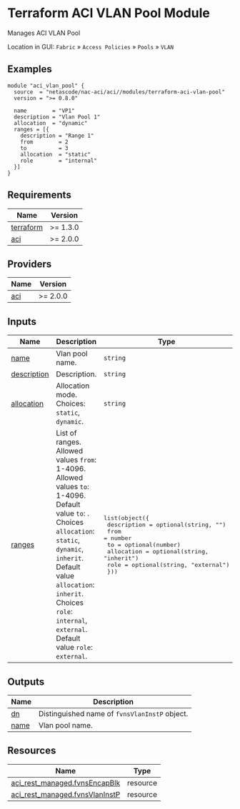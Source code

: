 <!-- BEGIN_TF_DOCS -->
# Terraform ACI VLAN Pool Module

Manages ACI VLAN Pool

Location in GUI:
`Fabric` » `Access Policies` » `Pools` » `VLAN`

## Examples

```hcl
module "aci_vlan_pool" {
  source  = "netascode/nac-aci/aci//modules/terraform-aci-vlan-pool"
  version = ">= 0.8.0"

  name        = "VP1"
  description = "Vlan Pool 1"
  allocation  = "dynamic"
  ranges = [{
    description = "Range 1"
    from        = 2
    to          = 3
    allocation  = "static"
    role        = "internal"
  }]
}
```

## Requirements

| Name | Version |
|------|---------|
| <a name="requirement_terraform"></a> [terraform](#requirement\_terraform) | >= 1.3.0 |
| <a name="requirement_aci"></a> [aci](#requirement\_aci) | >= 2.0.0 |

## Providers

| Name | Version |
|------|---------|
| <a name="provider_aci"></a> [aci](#provider\_aci) | >= 2.0.0 |

## Inputs

| Name | Description | Type | Default | Required |
|------|-------------|------|---------|:--------:|
| <a name="input_name"></a> [name](#input\_name) | Vlan pool name. | `string` | n/a | yes |
| <a name="input_description"></a> [description](#input\_description) | Description. | `string` | `""` | no |
| <a name="input_allocation"></a> [allocation](#input\_allocation) | Allocation mode. Choices: `static`, `dynamic`. | `string` | `"static"` | no |
| <a name="input_ranges"></a> [ranges](#input\_ranges) | List of ranges. Allowed values `from`: 1-4096. Allowed values `to`: 1-4096. Default value `to`: <from>. Choices `allocation`: `static`, `dynamic`, `inherit`. Default value `allocation`: `inherit`. Choices `role`: `internal`, `external`. Default value `role`: `external`. | <pre>list(object({<br/>    description = optional(string, "")<br/>    from        = number<br/>    to          = optional(number)<br/>    allocation  = optional(string, "inherit")<br/>    role        = optional(string, "external")<br/>  }))</pre> | `[]` | no |

## Outputs

| Name | Description |
|------|-------------|
| <a name="output_dn"></a> [dn](#output\_dn) | Distinguished name of `fvnsVlanInstP` object. |
| <a name="output_name"></a> [name](#output\_name) | Vlan pool name. |

## Resources

| Name | Type |
|------|------|
| [aci_rest_managed.fvnsEncapBlk](https://registry.terraform.io/providers/CiscoDevNet/aci/latest/docs/resources/rest_managed) | resource |
| [aci_rest_managed.fvnsVlanInstP](https://registry.terraform.io/providers/CiscoDevNet/aci/latest/docs/resources/rest_managed) | resource |
<!-- END_TF_DOCS -->